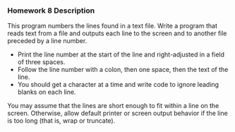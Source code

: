 ### Homework 8 Description

This program numbers the lines found in a text file. Write a program that reads text from a file and outputs each line to the screen and to another file preceded by a line number. 

- Print the line number at the start of the line and right-adjusted in a field of three spaces.
- Follow the line number with a colon, then one space, then the text of the line.
- You should get a character at a time and write code to ignore leading blanks on each line.

You may assume that the lines are short enough to fit within a line on the screen. Otherwise, allow default printer or screen output behavior if the line is too long (that is, wrap or truncate).
